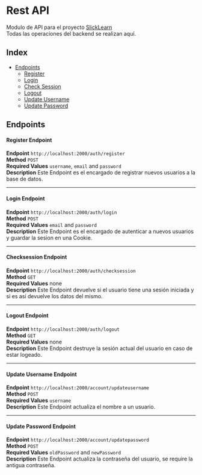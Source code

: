 # Rest API
Modulo de API para el proyecto [SlickLearn](https://github.com/slicklearn/slicklearn)  
Todas las operaciones del backend se realizan aquí.

## Index
- [Endpoints](#endpoints)
  - [Register](#register-endpoint)
  - [Login](#login-endpoint)
  - [Check Session](#checksession-endpoint)
  - [Logout](#logout-endpoint)
  - [Update Username](#update-username-endpoint)
  - [Update Password](#update-password-endpoint)

## Endpoints
#### Register Endpoint
**Endpoint** `http://localhost:2000/auth/register`  
**Method** `POST`  
**Required Values** `username`, `email` and `password`  
**Description** Este Endpoint es el encargado de registrar nuevos usuarios a la base de datos.  

<hr>

#### Login Endpoint
**Endpoint** `http://localhost:2000/auth/login`  
**Method** `POST`  
**Required Values** `email` and `password`  
**Description** Este Endpoint es el encargado de autenticar a nuevos usuarios y guardar la sesion en una Cookie.  

<hr>

#### Checksession Endpoint
**Endpoint** `http://localhost:2000/auth/checksession`  
**Method** `GET`  
**Required Values** none  
**Description** Este Endpoint devuelve si el usuario tiene una sesión iniciada y si es así devuelve los datos del mismo.  

<hr>

#### Logout Endpoint
**Endpoint** `http://localhost:2000/auth/logout`  
**Method** `GET`  
**Required Values** none  
**Description** Este Endpoint destruye la sesión actual del usuario en caso de estar logeado.  

<hr>

#### Update Username Endpoint
**Endpoint** `http://localhost:2000/account/updateusername`  
**Method** `POST`  
**Required Values** `username`  
**Description** Este Endpoint actualiza el nombre a un usuario.  

<hr>

#### Update Password Endpoint
**Endpoint** `http://localhost:2000/account/updatepassword`  
**Method** `POST`  
**Required Values** `oldPassword` and `newPassword`    
**Description** Este Endpoint actualiza la contraseña del usuario, se require la antigua contraseña.  
